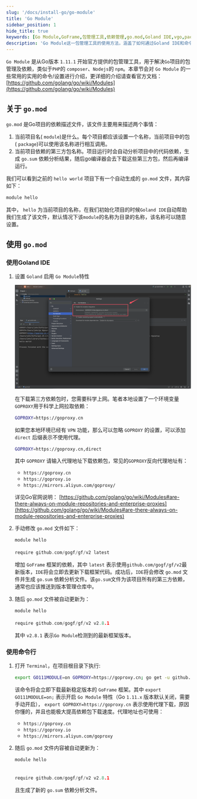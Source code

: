 ```yaml
---
slug: '/docs/install-go/go-module'
title: 'Go Module'
sidebar_position: 1
hide_title: true
keywords: [Go Module,GoFrame,包管理工具,依赖管理,go.mod,Goland IDE,vgo,package,GOPROXY,go get]
description: 'Go Module这一包管理工具的使用方法，涵盖了如何通过Goland IDE和命令行进行依赖管理，并提供了设置go.mod文件及使用代理下载GoFrame框架的实用指导。通过开启Go Module特性和选择适当的Proxy地址，能够高效管理项目包依赖，从而提升开发效率。'
---
```


`Go Module` 是从Go版本 `1.11.1` 开始官方提供的包管理工具，用于解决`Go`项目的包管理及依赖，类似于`PHP`的 `composer`、`Nodejs`的 `npm`。本章节会对 `Go Module` 的一些常用的实用的命令/设置进行介绍，更详细的介绍请查看官方文档： [https://github.com/golang/go/wiki/Modules](https://github.com/golang/go/wiki/Modules)

## 关于 `go.mod`

`go.mod` 是Go项目的依赖描述文件，该文件主要用来描述两个事情：

1. 当前项目名( `module`)是什么。每个项目都应该设置一个名称，当前项目中的包( `package`)可以使用该名称进行相互调用。
2. 当前项目依赖的第三方包名称。项目运行时会自动分析项目中的代码依赖，生成 `go.sum` 依赖分析结果，随后go编译器会去下载这些第三方包，然后再编译运行。

我们可以看到之前的 `hello world` 项目下有一个自动生成的 `go.mod` 文件，其内容如下：

```go
module hello
```

其中， `hello` 为当前项目的名称，在我们初始化项目的时候`Goland IDE`自动帮助我们生成了该文件，默认情况下该`module`的名称为目录的名称，该名称可以随意设置。

## 使用 `go.mod`


### 使用Goland IDE

1. 设置 `Goland` 启用 `Go Module`特性

   ![alt text](QQ_1733020920028.png)

   在下载第三方依赖包时，您需要科学上网。笔者本地设置了一个环境变量`GOPROXY`用于科学上网拉取依赖：

   ```bash
   GOPROXY=https://goproxy.cn
   ```

   如果您本地环境已经有 `VPN` 功能，那么可以忽略 `GOPROXY` 的设置，可以添加`direct` 后缀表示不使用代理。
      ```bash
   GOPROXY=https://goproxy.cn,direct
   ```


   其中 `GOPROXY` 请输入代理地址下载依赖包，常见的`GOPROXY`反向代理地址有：

      - `https://goproxy.cn`
      - `https://goproxy.io`
      - `https://mirrors.aliyun.com/goproxy/`

   详见Go官网说明： [https://github.com/golang/go/wiki/Modules#are-there-always-on-module-repositories-and-enterprise-proxies](https://github.com/golang/go/wiki/Modules#are-there-always-on-module-repositories-and-enterprise-proxies)

  
2. 手动修改 `go.mod` 文件如下：

   ```go
   module hello

   require github.com/gogf/gf/v2 latest
   ```

   增加 `GoFrame` 框架的依赖，其中 `latest` 表示使用`github.com/gogf/gf/v2`最新版本，`IDE`将会立即去更新下载框架代码。成功后，`IDE`将会修改 `go.mod` 文件并生成 `go.sum` 依赖分析文件。该`go.sum`文件为该项目所有的第三方依赖，通常也应该推送到版本管理仓库中。

3. 随后 `go.mod` 文件被自动更新为：

   ```go
   module hello

   require github.com/gogf/gf/v2 v2.8.1
   ```

   其中 `v2.8.1` 表示`Go Module`检测到的最新框架版本。


### 使用命令行

1. 打开 `Terminal`，在项目根目录下执行:

   ```bash
   export GO111MODULE=on GOPROXY=https://goproxy.cn; go get -u github.com/gogf/gf/v2
   ```

   该命令将会立即下载最新稳定版本的 `GoFrame` 框架。其中 `export GO111MODULE=on;` 表示开启 `Go Module` 特性（Go `1.11.x` 版本默认关闭，需要手动开启）， `export GOPROXY=https://goproxy.cn` 表示使用代理下载，原因你懂的，并且也能极大提高依赖包下载速度。代理地址也可使用：


      - `https://goproxy.cn`
      - `https://goproxy.io`
      - `https://mirrors.aliyun.com/goproxy`


2. 随后 `go.mod` 文件内容被自动更新为：

   ```go
   module hello


   require github.com/gogf/gf/v2 v2.8.1
   ```

   且生成了新的 `go.sum` 依赖分析文件。


